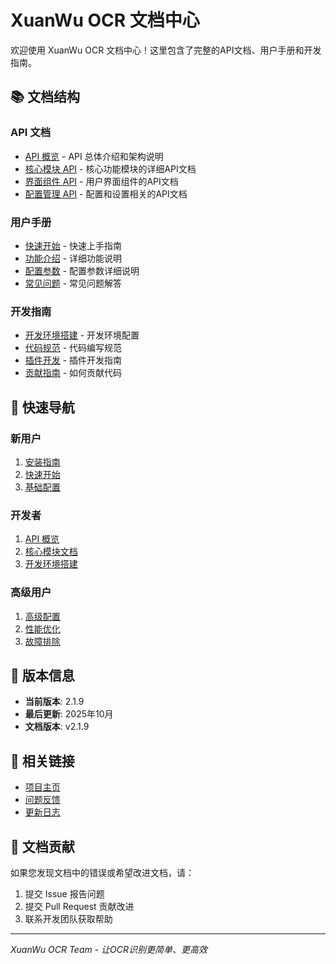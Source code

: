 # XuanWu OCR 文档中心

欢迎使用 XuanWu OCR 文档中心！这里包含了完整的API文档、用户手册和开发指南。

## 📚 文档结构

### API 文档
- [API 概览](api/overview.md) - API 总体介绍和架构说明
- [核心模块 API](api/core.md) - 核心功能模块的详细API文档
- [界面组件 API](api/widgets.md) - 用户界面组件的API文档
- [配置管理 API](api/config.md) - 配置和设置相关的API文档

### 用户手册
- [快速开始](user-guide/quick-start.md) - 快速上手指南
- [功能介绍](user-guide/features.md) - 详细功能说明
- [配置参数](user-guide/configuration.md) - 配置参数详细说明
- [常见问题](user-guide/faq.md) - 常见问题解答

### 开发指南
- [开发环境搭建](dev-guide/setup.md) - 开发环境配置
- [代码规范](dev-guide/coding-standards.md) - 代码编写规范
- [插件开发](dev-guide/plugin-development.md) - 插件开发指南
- [贡献指南](dev-guide/contributing.md) - 如何贡献代码

## 🚀 快速导航

### 新用户
1. [安装指南](user-guide/installation.md)
2. [快速开始](user-guide/quick-start.md)
3. [基础配置](user-guide/basic-configuration.md)

### 开发者
1. [API 概览](api/overview.md)
2. [核心模块文档](api/core.md)
3. [开发环境搭建](dev-guide/setup.md)

### 高级用户
1. [高级配置](user-guide/advanced-configuration.md)
2. [性能优化](user-guide/performance-tuning.md)
3. [故障排除](user-guide/troubleshooting.md)

## 📖 版本信息

- **当前版本**: 2.1.9
- **最后更新**: 2025年10月
- **文档版本**: v2.1.9

## 🔗 相关链接

- [项目主页](https://github.com/liangrenyumao00-sketch/XuanWu-Output-Update)
- [问题反馈](https://github.com/liangrenyumao00-sketch/XuanWu-Output-Update/issues)
- [更新日志](../CHANGELOG.md)

## 📝 文档贡献

如果您发现文档中的错误或希望改进文档，请：

1. 提交 Issue 报告问题
2. 提交 Pull Request 贡献改进
3. 联系开发团队获取帮助

---


*XuanWu OCR Team - 让OCR识别更简单、更高效*

